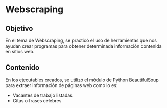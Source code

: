 # Webscraping
## Objetivo
En el tema de Webscraping, se practicó el uso de herramientas que nos ayudan crear programas para obtener determinada información contenida en sitios web.

## Contenido
En los ejecutables creados, se utilizó el módulo de Python [BeautifulSoup](https://pypi.org/project/beautifulsoup4/) para extraer información de páginas web como lo es:
+ Vacantes de trabajo listadas
+ Citas o frases célebres